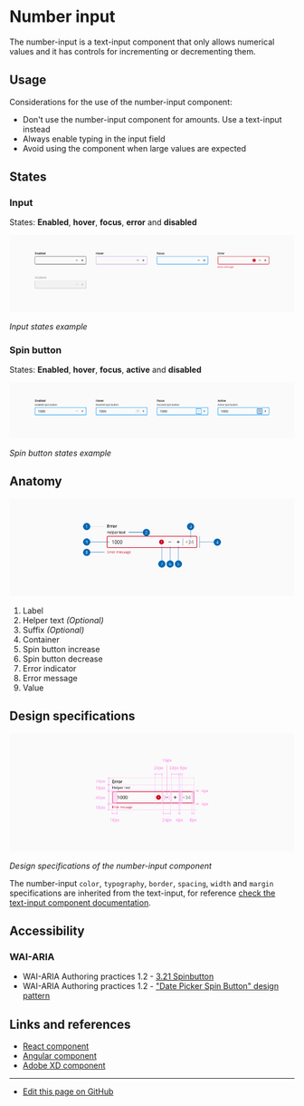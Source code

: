# Number input

The number-input is a text-input component that only allows numerical values and it has controls for incrementing or decrementing them.

## Usage

Considerations for the use of the number-input component:

* Don't use the number-input component for amounts. Use a text-input instead
* Always enable typing in the input field
* Avoid using the component when large values are expected

## States
### Input

States: **Enabled**, **hover**, **focus**, **error** and  **disabled**

![Input states example](images/number_input_states.png)

_Input states example_

### Spin button

States: **Enabled**, **hover**, **focus**, **active** and  **disabled**

![Spin button states example](images/number_action_states.png)

_Spin button states example_


## Anatomy

![Anatomy of the number-input component](images/number_anatomy.png)

1. Label
2. Helper text _(Optional)_
3. Suffix _(Optional)_
4. Container
5. Spin button increase
6. Spin button decrease
7. Error indicator
8. Error message
9. Value


## Design specifications


![Design specifications of the number-input component](images/number_specs.png)

_Design specifications of the number-input component_


The number-input `color`, `typography`, `border`, `spacing`, `width` and `margin` specifications are inherited from the text-input, for reference [check the text-input component documentation](https://developer.dxc.com/design/guidelines/components/text-input). 



## Accessibility
<!--

Add WCAG success criterion and WAI-ARIA design pattern and example when available

### WCAG 

* Understanding WCAG 2.2 - [SC x.x name of the succes criterion](url)
-->

### WAI-ARIA

* WAI-ARIA Authoring practices 1.2 - [3.21 Spinbutton](https://www.w3.org/TR/wai-aria-practices-1.2/#spinbutton)
* WAI-ARIA Authoring practices 1.2 - ["Date Picker Spin Button" design pattern](https://www.w3.org/TR/wai-aria-practices-1.1/examples/spinbutton/datepicker-spinbuttons.html)



## Links and references

* [React component](https://developer.dxc.com/tools/react/next/#/components/numberInput)
* [Angular component](https://developer.dxc.com/tools/angular/next/#/components/numberInput)
* [Adobe XD component](https://xd.adobe.com/view/946f8b3d-f07c-475b-adcd-0abe2239d592-c13c/)

____________________________________________________________

* [Edit this page on GitHub](https://github.com/dxc-technology/halstack-style-guide/blob/master/guidelines/components/number-input/README.md)


